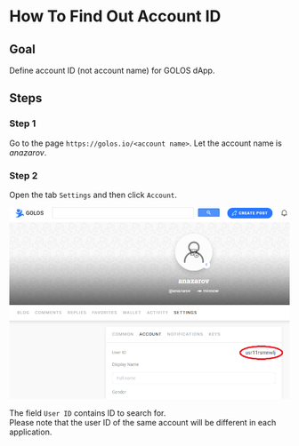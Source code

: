 # How To Find Out Account ID

## Goal

Define account ID (not account name) for GOLOS dApp.

## Steps

### Step 1
Go to the page `https://golos.io/<account name>`. Let the account name is *anazarov*.  

### Step 2
Open the tab `Settings` and then click `Account`.  
  
![](./images/user_id.png)

The field `User ID` contains ID to search for.  
Please note that the user ID of the same account will be different in each application.


